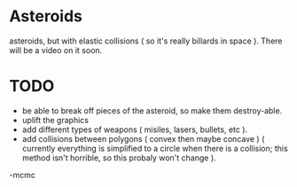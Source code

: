 # Asteroids
asteroids, but with elastic collisions ( so it's really billards in space ). There will be a video on it soon.

# TODO
  - be able to break off pieces of the asteroid, so make them destroy-able.
  - uplift the graphics
  - add different types of weapons ( misiles, lasers, bullets, etc ).
  - add collisions between polygons ( convex then maybe concave ) ( currently everything is simplified to a circle when there is a collision; this method isn't horrible, so this probaly won't change ).
 
 
 
 -mcmc
